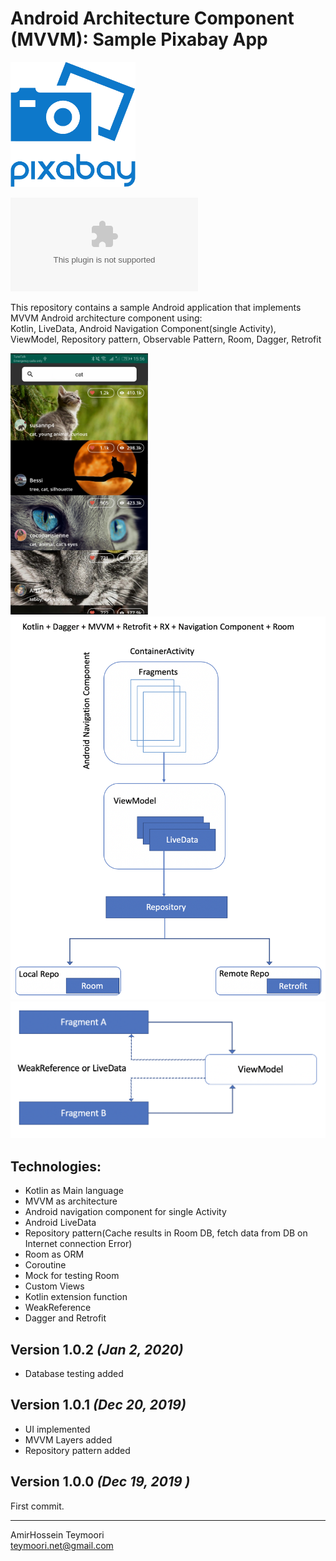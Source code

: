
# Android Architecture Component (MVVM): Sample Pixabay App  
 
<img src="files/pixa_icon.png?raw=true" alt="Android Architecture " width=200 />  

  
![Download sample APK](files/pixabay.apk?raw=true )


This repository contains a sample Android application that implements MVVM Android architecture component using:  
    Kotlin, LiveData, Android Navigation Component(single Activity), ViewModel, Repository pattern, Observable Pattern, Room, Dagger, Retrofit

<img src="files/pixa_shot.png?raw=true" alt="Android Architecture " width=220 /> 


<img src="files/pixa_flow1.png?raw=true" alt="Android Architecture " width=600 />

  
<img src="files/pixa_flow2.png?raw=true" alt="Android Architecture " width=600 />  
  



  
## Technologies:  
  
* Kotlin as Main language
* MVVM as architecture  
* Android navigation component for single Activity
* Android LiveData
* Repository pattern(Cache results in Room DB, fetch data from DB on Internet connection Error)
* Room as ORM   
* Coroutine
* Mock for testing Room
* Custom Views
* Kotlin extension function
* WeakReference
* Dagger and Retrofit

Version 1.0.2 *(Jan 2, 2020)*  
----------------------------  
  
 * Database testing added
 
Version 1.0.1 *(Dec 20, 2019)*  
----------------------------  
  
 * UI implemented
 * MVVM Layers added
 * Repository pattern added
  
Version 1.0.0 *(Dec 19, 2019 )*  
----------------------------  
  
First commit.   
  
  
----------------------------  
AmirHossein Teymoori  
teymoori.net@gmail.com
